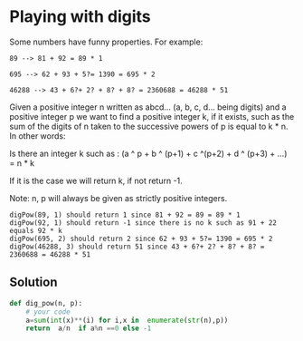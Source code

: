 # Playing with digits

Some numbers have funny properties. For example:</br>

```
89 --> 81 + 92 = 89 * 1

695 --> 62 + 93 + 5?= 1390 = 695 * 2

46288 --> 43 + 6?+ 2? + 8? + 8? = 2360688 = 46288 * 51

```
Given a positive integer n written as abcd... (a, b, c, d... being digits) and a positive integer p we want to find a positive integer k, if it exists, such as the sum of the digits of n taken to the successive powers of p is equal to k * n. In other words:</br>

Is there an integer k such as : (a ^ p + b ^ (p+1) + c ^(p+2) + d ^ (p+3) + ...) = n * k </br>

If it is the case we will return k, if not return -1.</br>

Note: n, p will always be given as strictly positive integers.</br>

```
digPow(89, 1) should return 1 since 81 + 92 = 89 = 89 * 1
digPow(92, 1) should return -1 since there is no k such as 91 + 22 equals 92 * k
digPow(695, 2) should return 2 since 62 + 93 + 5?= 1390 = 695 * 2
digPow(46288, 3) should return 51 since 43 + 6?+ 2? + 8? + 8? = 2360688 = 46288 * 51

```
## Solution
<sol>

```python 
def dig_pow(n, p):
    # your code
    a=sum(int(x)**(i) for i,x in  enumerate(str(n),p))    
    return  a/n  if a%n ==0 else -1
```
